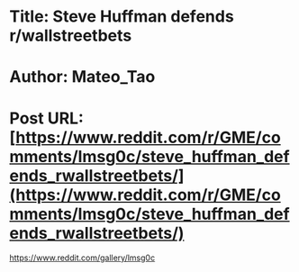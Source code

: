 # Title: Steve Huffman defends r/wallstreetbets
# Author: Mateo_Tao
# Post URL: [https://www.reddit.com/r/GME/comments/lmsg0c/steve_huffman_defends_rwallstreetbets/](https://www.reddit.com/r/GME/comments/lmsg0c/steve_huffman_defends_rwallstreetbets/)


https://www.reddit.com/gallery/lmsg0c